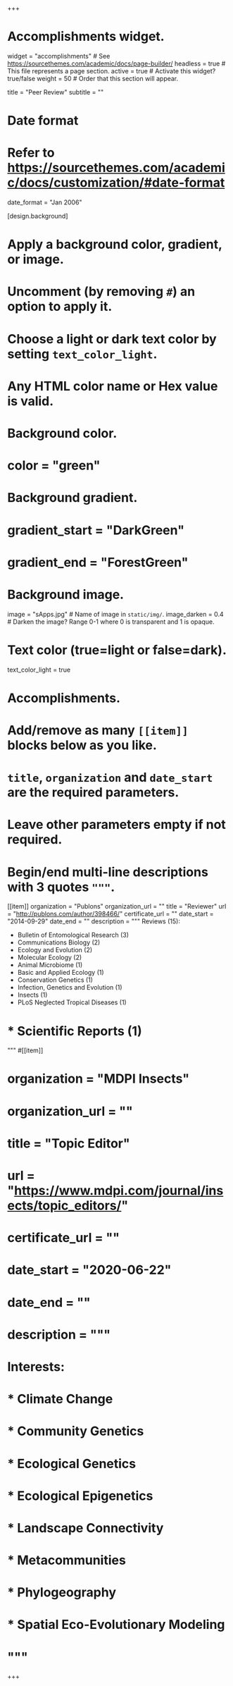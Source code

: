 +++
# Accomplishments widget.
widget = "accomplishments"  # See https://sourcethemes.com/academic/docs/page-builder/
headless = true  # This file represents a page section.
active = true  # Activate this widget? true/false
weight = 50  # Order that this section will appear.

title = "Peer Review"
subtitle = ""

# Date format
#   Refer to https://sourcethemes.com/academic/docs/customization/#date-format
date_format = "Jan 2006"

[design.background]
  # Apply a background color, gradient, or image.
  #   Uncomment (by removing `#`) an option to apply it.
  #   Choose a light or dark text color by setting `text_color_light`.
  #   Any HTML color name or Hex value is valid.

  # Background color.
  # color = "green"
  
  # Background gradient.
  # gradient_start = "DarkGreen"
  # gradient_end = "ForestGreen"
  
  # Background image.
   image = "sApps.jpg"  # Name of image in `static/img/`.
   image_darken = 0.4  # Darken the image? Range 0-1 where 0 is transparent and 1 is opaque.

  # Text color (true=light or false=dark).
   text_color_light = true  
  
# Accomplishments.
#   Add/remove as many `[[item]]` blocks below as you like.
#   `title`, `organization` and `date_start` are the required parameters.
#   Leave other parameters empty if not required.
#   Begin/end multi-line descriptions with 3 quotes `"""`.

[[item]]
  organization = "Publons"
  organization_url = ""
  title = "Reviewer"
  url = "http://publons.com/author/398466/"
  certificate_url = ""
  date_start = "2014-09-29"
  date_end = ""
  description = """
  Reviews (15):
  
  * Bulletin of Entomological Research (3)  
  * Communications Biology (2)  
  * Ecology and Evolution (2)  
  * Molecular Ecology (2)  
  * Animal Microbiome (1)  
  * Basic and Applied Ecology (1)
  * Conservation Genetics (1)
  * Infection, Genetics and Evolution (1)  
  * Insects (1)  
  * PLoS Neglected Tropical Diseases (1)
#  * Scientific Reports (1)
  """
#[[item]]
#  organization = "MDPI Insects"
#  organization_url = ""
#  title = "Topic Editor"
#  url = "https://www.mdpi.com/journal/insects/topic_editors/"
#  certificate_url = ""
#  date_start = "2020-06-22"
#  date_end = ""
#  description = """
#  Interests:
  
#  * Climate Change
#  * Community Genetics
#  * Ecological Genetics
#  * Ecological Epigenetics
#  * Landscape Connectivity
#  * Metacommunities
#  * Phylogeography
#  * Spatial Eco-Evolutionary Modeling
#  """

+++
